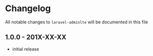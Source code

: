 # Changelog

All notable changes to `laravel-adminlte` will be documented in this file

## 1.0.0 - 201X-XX-XX

- initial release
